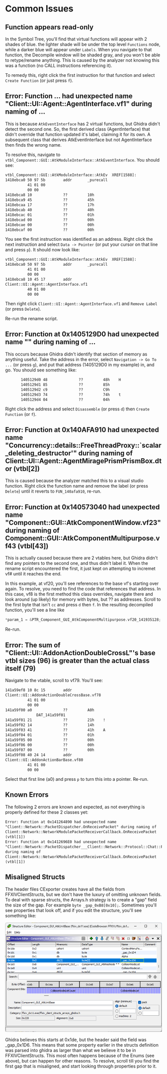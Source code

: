 # Common Issues


## Function appears read-only
In the Symbol Tree, you'll find that virtual functions will appear with 2 shades of blue.  the lighter shade will be under the top level `Functions` node, while a darker blue will appear under `Labels`.  When you navigate to that function, the Decompile window will be shaded gray, and you won't be able to retype/rename anything.  This is caused by the analyzer not knowing this was a function (no CALL instructions referencing it).

To remedy this, right click the first instruction for that function and select `Create Function` (or just press `f`).

## Error: Function ... had unexpected name "Client::UI::Agent::AgentInterface.vf1" during naming of ...
This is because `AtkEventInterface` has 2 virtual functions, but Ghidra didn't detect the second one.  So, the first derived class (AgentInterface) that didn't override that function updated it's label, claiming it for its own.  A subsequent class that derives AtkEventInterface but not AgentInterface then finds the wrong name.

To resolve this, navigate to `vtbl_Component::GUI::AtkModuleInterface::AtkEventInterface`.  You should see:
```
vtbl_Component::GUI::AtkModuleInterface::AtkEv  XREF[1588]:
1418ebca0 50 97 5b        addr       _purecall
          41 01 00 
          00 00
1418ebca8 10              ??         10h
1418ebca9 45              ??         45h
1418ebcaa 17              ??         17h
1418ebcab 40              ??         40h
1418ebcac 01              ??         01h
1418ebcad 00              ??         00h
1418ebcae 00              ??         00h
1418ebcaf 00              ??         00h

```

You see the first instruction was identified as an address.  Right click the next instruction and select `Data -> Pointer` (or put your cursor on that line and press `p`).  It should now look like:
```
vtbl_Component::GUI::AtkModuleInterface::AtkEv  XREF[1588]:
1418ebca0 50 97 5b        addr       _purecall
          41 01 00 
          00 00
1418ebca8 10 45 17        addr       Client::UI::Agent::AgentInterface.vf1
          40 01 00 
          00 00
```

Then right click `Client::UI::Agent::AgentInterface.vf1` and `Remove Label` (or press `Delete`).

Re-run the rename script.

## Error: Function at 0x1405129D0 had unexpected name "" during naming of ...
This occurs because Ghidra didn't identify that section of memory as anything useful.  Take the address in the error, select `Navigation -> Go To ...` (or press `g`), and put that address (1405129D0 in my example) in, and go.  You should see something like:
```
       1405129d0 48              ??         48h    H
       1405129d1 85              ??         85h
       1405129d2 c9              ??         C9h
       1405129d3 74              ??         74h    t
       1405129d4 04              ??         04h
```

Right click the address and select `Disassemble` (or press `d`) then `Create Function` (or `f`).

## Error: Function at 0x140AFA910 had unexpected name "Concurrency::details::FreeThreadProxy::`scalar_deleting_destructor'" during naming of Client::UI::Agent::AgentMiragePrismPrismBox.dtor (vtbl[2])
This is caused because the analyzer matched this to a visual studio function.  Right click the function name and remove the label (or press `Delete`) until it reverts to `FUN_140afa910`, re-run.

## Error: Function at 0x140573040 had unexpected name "Component::GUI::AtkComponentWindow.vf23" during naming of Component::GUI::AtkComponentMultipurpose.vf43 (vtbl[43])
This is actually caused because there are 2 vtables here, but Ghidra didn't find any pointers to the second one, and thus didn't label it.  When the rename script encountered the first, it just kept on attempting to incremet vf# until it reaches the end.

In this example, at vf20, you'll see references to the base vf's starting over again.  To resolve, you need to find the code that references that address.  In this case, vf8 is the first method this class overrides, navigate there and look around (up likely) for memory with bytes, but ?? as addresses.  Scroll to the first byte that isn't `cc` and press `d` then `f`.  In the resulting decompiled function, you'll see a line like
```cpp
*param_1 = &PTR_Component_GUI_AtkComponentMultipurpose.vf20_141935128;
```

Re-run.

## Error: The sum of "Client::UI::AddonActionDoubleCrossL"'s base vtbl sizes (96) is greater than the actual class itself (79)
Navigate to the vtable, scroll to vf79.  You'll see:
```
141a59ef8 10 8c 15        addr       Client::UI::AddonActionDoubleCrossBase.vf78
          41 01 00 
          00 00
141a59f00 a0              ??         A0h
              DAT_141a59f01
141a59f01 21              ??         21h    !
141a59f02 14              ??         14h
141a59f03 41              ??         41h    A
141a59f04 01              ??         01h
141a59f05 00              ??         00h
141a59f06 00              ??         00h
141a59f07 00              ??         00h
141a59f08 40 24 14        addr       Client::UI::AddonActionBarBase.vf80
          41 01 00 
          00 00
```

Select that first line (a0) and press `p` to turn this into a pointer.  Re-run.

## Known Errors
The following 2 errors are known and expected, as not everything is properly defined for these 2 classes yet:
```
Error: Function at 0x141264890 had unexpected name "Client::Network::PacketDispatcher.OnReceivePacket" during naming of Client::Network::NetworkModulePacketReceiverCallback.OnReceivePacket (vtbl[1])
Error: Function at 0x1412696E0 had unexpected name "Client::Network::PacketDispatcher___Client::Network::Protocol::Chat::PacketReceiverCallbackInterface.OnReceivePacket" during naming of Client::Network::NetworkModulePacketReceiverCallback.OnReceivePacket (vtbl[1])
```

## Misaligned Structs
The header files CExporter creates have all the fields from FFXIVClientStructs, but we don't have the luxury of omitting unknown fields.  To deal with sparse structs, the Arrays.h strategy is to create a "gap" field the size of the gap.  For example `byte _gap_0xB8[0x10];`.  Sometimes you'll see properties that look off, and if you edit the structure, you'll see something like:

<p align="center"><img src=".\images\Misaligned Struct.png"></p>

Ghidra believes this starts at 0x1de, but the header said the field was _gap_0x1D6.  This means that some property earlier in the structs definition was parsed into ghidra as larger than what we believe it to be in FFXIVClientStructs.  This most often happens because of the Enums (see above), but can happen for other reasons.  To resolve, scroll till you find the first gap that is misaligned, and start looking through properties prior to it.


